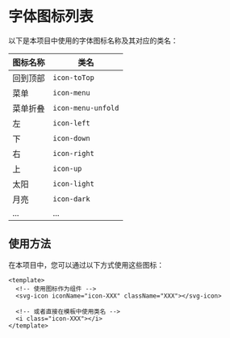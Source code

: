 # 字体图标列表

以下是本项目中使用的字体图标名称及其对应的类名：

| 图标名称 | 类名               |
| -------- | ------------------ |
| 回到顶部 | `icon-toTop`       |
| 菜单     | `icon-menu`        |
| 菜单折叠 | `icon-menu-unfold` |
| 左       | `icon-left`        |
| 下       | `icon-down`        |
| 右       | `icon-right`       |
| 上       | `icon-up`          |
| 太阳     | `icon-light`       |
| 月亮     | `icon-dark`        |
| ...      | ...                |

## 使用方法

在本项目中，您可以通过以下方式使用这些图标：

```vue
<template>
  <!-- 使用图标作为组件 -->
  <svg-icon iconName="icon-XXX" className="XXX"></svg-icon>

  <!-- 或者直接在模板中使用类名 -->
  <i class="icon-XXX"></i>
</template>
```
